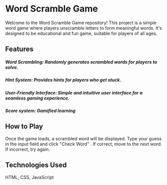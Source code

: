 # Word Scramble Game
Welcome to the Word Scramble Game repository! This project is a simple word game where players unscramble letters to form meaningful words. It's designed to be educational and fun game, suitable for players of all ages.

## Features
##### Word Scrambling: Randomly generates scrambled words for players to solve.
##### Hint System: Provides hints for players who get stuck.
##### User-Friendly Interface: Simple and intuitive user interface for a seamless gaming experience.
##### Score system: Gamified learning

## How to Play
Once the game loads, a scrambled word will be displayed.
Type your guess in the input field and click "Check Word" .
If correct, move to the next word. If incorrect, try again.

## Technologies Used
HTML, CSS, JavaScript

